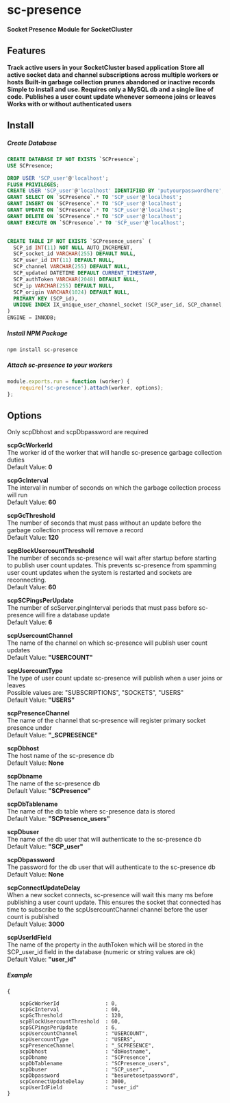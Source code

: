 # sc-presence
#### Socket Presence Module for SocketCluster

## Features
**Track active users in your SocketCluster based application**
**Store all active socket data and channel subscriptions across multiple workers or hosts**
**Built-in garbage collection prunes abandoned or inactive records**
**Simple to install and use.  Requires only a MySQL db and a single line of code.**
**Publishes a user count update whenever someone joins or leaves**
**Works with or without authenticated users**


## Install

##### Create Database

```sql
CREATE DATABASE IF NOT EXISTS `SCPresence`;
USE SCPresence;

DROP USER 'SCP_user'@'localhost';
FLUSH PRIVILEGES;
CREATE USER 'SCP_user'@'localhost' IDENTIFIED BY 'putyourpasswordhere';
GRANT SELECT ON `SCPresence`.* TO 'SCP_user'@'localhost'; 
GRANT INSERT ON `SCPresence`.* TO 'SCP_user'@'localhost'; 
GRANT UPDATE ON `SCPresence`.* TO 'SCP_user'@'localhost'; 
GRANT DELETE ON `SCPresence`.* TO 'SCP_user'@'localhost'; 
GRANT EXECUTE ON `SCPresence`.* TO 'SCP_user'@'localhost'; 


CREATE TABLE IF NOT EXISTS `SCPresence_users` (
  SCP_id INT(11) NOT NULL AUTO_INCREMENT,
  SCP_socket_id VARCHAR(255) DEFAULT NULL,
  SCP_user_id INT(11) DEFAULT NULL,
  SCP_channel VARCHAR(255) DEFAULT NULL,
  SCP_updated DATETIME DEFAULT CURRENT_TIMESTAMP,
  SCP_authToken VARCHAR(2048) DEFAULT NULL,  
  SCP_ip VARCHAR(255) DEFAULT NULL,
  SCP_origin VARCHAR(1024) DEFAULT NULL,
  PRIMARY KEY (SCP_id),
  UNIQUE INDEX IX_unique_user_channel_socket (SCP_user_id, SCP_channel, SCP_socket_id)
)
ENGINE = INNODB;
```

##### Install NPM Package
```
npm install sc-presence
```

##### Attach sc-presence to your workers
```javascript
module.exports.run = function (worker) {
    require('sc-presence').attach(worker, options);
};
```


## Options 
 Only scpDbhost and scpDbpassword are required

**scpGcWorkerId**<br/>
The worker id of the worker that will handle sc-presence garbage collection duties<br/>
Default Value: **0**<br/>

**scpGcInterval**<br/>
The interval in number of seconds on which the garbage collection process will run<br/>
Default Value: **60**<br/>

**scpGcThreshold**<br/>
The number of seconds that must pass without an update before the garbage collection process will remove a record<br/>
Default Value: **120**<br/>

**scpBlockUsercountThreshold**<br/>
The number of seconds sc-presence will wait after startup before starting to publish user count updates.
This prevents sc-presence from spamming user count updates when the system is restarted and sockets are reconnecting.<br/>
Default Value: **60**<br/>

**scpSCPingsPerUpdate**<br/>
The number of scServer.pingInterval periods that must pass before sc-presence will fire a database update<br/>
Default Value: **6**  <br/>

**scpUsercountChannel** <br/>
The name of the channel on which sc-presence will publish user count updates<br/>
Default Value: **"USERCOUNT"**<br/>

**scpUsercountType**<br/> 
The type of user count update sc-presence will publish when a user joins or leaves<br/>
Possible values are: "SUBSCRIPTIONS", "SOCKETS", "USERS"<br/>
Default Value: **"USERS"**<br/>

**scpPresenceChannel**<br/>
The name of the channel that sc-presence will register primary socket presence under<br/>
Default Value: **"_SCPRESENCE"**<br/>

**scpDbhost**<br/>
The host name of the sc-presence db<br/>
Default Value: **None**<br/>

**scpDbname**<br/>
The name of the sc-presence db<br/>
Default Value: **"SCPresence"**<br/>

**scpDbTablename**<br/>
The name of the db table where sc-presence data is stored<br/>
Default Value: **"SCPresence_users"**<br/>

**scpDbuser**<br/>
The name of the db user that will authenticate to the sc-presence db<br/>
Default Value: **"SCP_user"**<br/>

**scpDbpassword**<br/>
The password for the db user that will authenticate to the sc-presence db<br/>
Default Value: **None**<br/>
      
**scpConnectUpdateDelay**<br/>
When a new socket connects, sc-presence will wait this many ms before publishing a user count update. This ensures the socket that connected has time to subscribe to the scpUsercountChannel channel before the user count is published<br/>
Default Value: **3000**<br/>

**scpUserIdField**<br/>
The name of the property in the authToken which will be stored in the SCP_user_id field in the database (numeric or string values are ok) <br/>
Default Value: **"user_id"**<br/>

##### Example
```
{
    
    scpGcWorkerId			    : 0,
    scpGcInterval			    : 60, 
    scpGcThreshold			    : 120,
    scpBlockUsercountThreshold	: 60,
    scpSCPingsPerUpdate         : 6,  
    scpUsercountChannel		    : "USERCOUNT",
    scpUsercountType            : "USERS",
    scpPresenceChannel			: "_SCPRESENCE",
    scpDbhost					: "dbHostname",
    scpDbname					: "SCPresence",
    scpDbTablename				: "SCPresence_users",
    scpDbuser					: "SCP_user",
    scpDbpassword				: "besuretosetpassword",        
    scpConnectUpdateDelay		: 3000,
    scpUserIdField              : "user_id"
}
```
